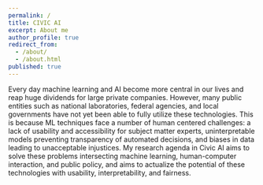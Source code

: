 ```yaml
---
permalink: /
title: CIVIC AI
excerpt: About me
author_profile: true
redirect_from:
  - /about/
  - /about.html
published: true
---
```


Every day machine learning and AI become more central in our lives and reap huge dividends for large private companies. However, many public entities such as national laboratories, federal agencies, and local governments have not yet been able to fully utilize these technologies. This is because  ML techniques face a number of human centered challenges:  a lack of usability and accessibility for subject matter experts, uninterpretable models preventing transparency of automated decisions, and biases in data leading to unacceptable injustices. My research agenda in Civic AI aims to solve these problems intersecting machine learning, human-computer interaction, and public policy, and aims to actualize the potential of these technologies with usability, interpretability, and fairness. 
